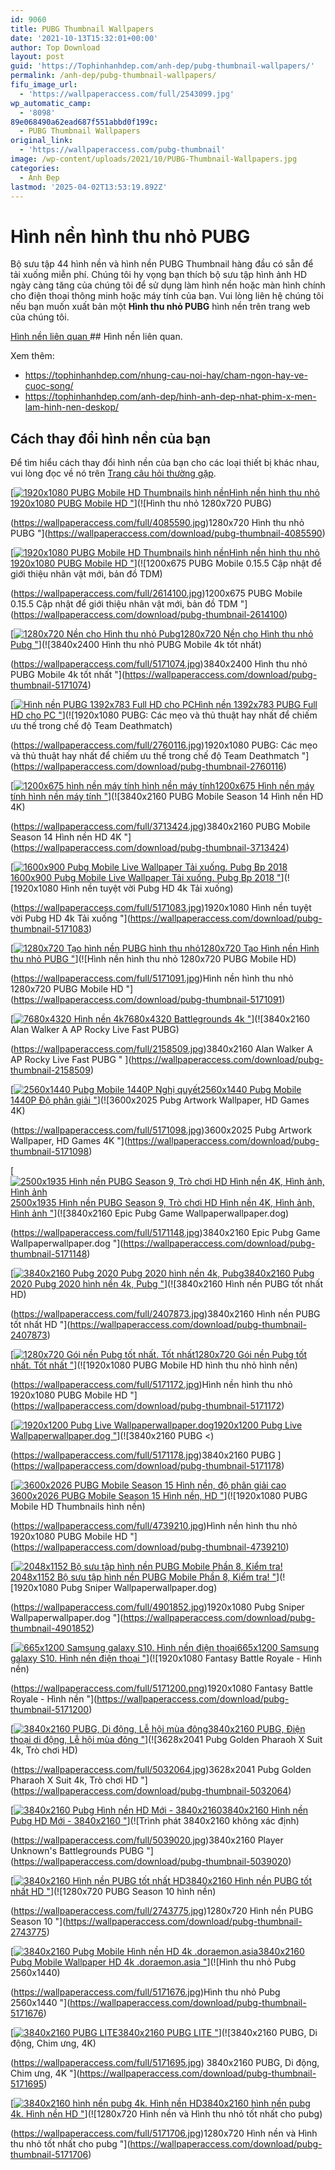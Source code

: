 ```yaml
---
id: 9060
title: PUBG Thumbnail Wallpapers
date: '2021-10-13T15:32:01+00:00'
author: Top Download
layout: post
guid: 'https://Tophinhanhdep.com/anh-dep/pubg-thumbnail-wallpapers/'
permalink: /anh-dep/pubg-thumbnail-wallpapers/
fifu_image_url:
  - 'https://wallpaperaccess.com/full/2543099.jpg'
wp_automatic_camp:
  - '8098'
89e068490a62ead687f551abbd0f199c:
  - PUBG Thumbnail Wallpapers
original_link:
  - 'https://wallpaperaccess.com/pubg-thumbnail'
image: /wp-content/uploads/2021/10/PUBG-Thumbnail-Wallpapers.jpg
categories:
  - Ảnh Đẹp
lastmod: '2025-04-02T13:53:19.892Z'
---
```

# Hình nền hình thu nhỏ PUBG

Bộ sưu tập 44 hình nền và hình nền PUBG Thumbnail hàng đầu có sẵn để tải xuống miễn phí. Chúng tôi hy vọng bạn thích bộ sưu tập hình ảnh HD ngày càng tăng của chúng tôi để sử dụng làm hình nền hoặc màn hình chính cho điện thoại thông minh hoặc máy tính của bạn. Vui lòng liên hệ chúng tôi nếu bạn muốn xuất bản một **Hình thu nhỏ PUBG** hình nền trên trang web của chúng tôi.

[Hình nền liên quan ](#related) ## Hình nền liên quan.

   
 Xem thêm:

   
- <https://tophinhanhdep.com/nhung-cau-noi-hay/cham-ngon-hay-ve-cuoc-song/>
- <https://tophinhanhdep.com/anh-dep/hinh-anh-dep-nhat-phim-x-men-lam-hinh-nen-deskop/>

## Cách thay đổi hình nền của bạn

Để tìm hiểu cách thay đổi hình nền của bạn cho các loại thiết bị khác nhau, vui lòng đọc về nó trên [Trang câu hỏi thường gặp](https://tophinhanhdep.com/faq/).

  
[[![1920x1080 PUBG Mobile HD Thumbnails hình nền](https://wallpaperaccess.com/full/2543099.jpg)Hình nền hình thu nhỏ 1920x1080 PUBG Mobile HD "](https://wallpaperaccess.com/download/pubg-thumbnail-2543099)](![Hình thu nhỏ 1280x720 PUBG)

(https://wallpaperaccess.com/full/4085590.jpg)1280x720 Hình thu nhỏ PUBG "](https://wallpaperaccess.com/download/pubg-thumbnail-4085590)

[[![1920x1080 PUBG Mobile HD Thumbnails hình nền](https://wallpaperaccess.com/full/2543054.jpg)Hình nền hình thu nhỏ 1920x1080 PUBG Mobile HD "](https://wallpaperaccess.com/download/pubg-thumbnail-2543054)](![1200x675 PUBG Mobile 0.15.5 Cập nhật để giới thiệu nhân vật mới, bản đồ TDM)

(https://wallpaperaccess.com/full/2614100.jpg)1200x675 PUBG Mobile 0.15.5 Cập nhật để giới thiệu nhân vật mới, bản đồ TDM "](https://wallpaperaccess.com/download/pubg-thumbnail-2614100)

[[![1280x720 Nền cho Hình thu nhỏ Pubg](https://wallpaperaccess.com/full/5171060.jpg)1280x720 Nền cho Hình thu nhỏ Pubg "](https://wallpaperaccess.com/download/pubg-thumbnail-5171060)](![3840x2400 Hình thu nhỏ PUBG Mobile 4k tốt nhất)

(https://wallpaperaccess.com/full/5171074.jpg)3840x2400 Hình thu nhỏ PUBG Mobile 4k tốt nhất "](https://wallpaperaccess.com/download/pubg-thumbnail-5171074)

[[![Hình nền PUBG 1392x783 Full HD cho PC](https://wallpaperaccess.com/full/2079620.jpg)Hình nền 1392x783 PUBG Full HD cho PC "](https://wallpaperaccess.com/download/pubg-thumbnail-2079620)](![1920x1080 PUBG: Các mẹo và thủ thuật hay nhất để chiếm ưu thế trong chế độ Team Deathmatch)

(https://wallpaperaccess.com/full/2760116.jpg)1920x1080 PUBG: Các mẹo và thủ thuật hay nhất để chiếm ưu thế trong chế độ Team Deathmatch "](https://wallpaperaccess.com/download/pubg-thumbnail-2760116)

[[![1200x675 hình nền máy tính hình nền máy tính](https://wallpaperaccess.com/full/190872.jpg)1200x675 Hình nền máy tính hình nền máy tính "](https://wallpaperaccess.com/download/pubg-thumbnail-190872)](![3840x2160 PUBG Mobile Season 14 Hình nền HD 4K)

(https://wallpaperaccess.com/full/3713424.jpg)3840x2160 PUBG Mobile Season 14 Hình nền HD 4K "](https://wallpaperaccess.com/download/pubg-thumbnail-3713424)

[[![1600x900 Pubg Mobile Live Wallpaper Tải xuống.  Pubg Bp 2018](https://wallpaperaccess.com/full/1957033.jpg)1600x900 Pubg Mobile Live Wallpaper Tải xuống. Pubg Bp 2018 "](https://wallpaperaccess.com/download/pubg-thumbnail-1957033)](![1920x1080 Hình nền tuyệt vời Pubg HD 4k Tải xuống)

(https://wallpaperaccess.com/full/5171083.jpg)1920x1080 Hình nền tuyệt vời Pubg HD 4k Tải xuống "](https://wallpaperaccess.com/download/pubg-thumbnail-5171083)

[[![1280x720 Tạo hình nền PUBG hình thu nhỏ](https://wallpaperaccess.com/full/5171088.jpg)1280x720 Tạo Hình nền Hình thu nhỏ PUBG "](https://wallpaperaccess.com/download/pubg-thumbnail-5171088)](![Hình nền hình thu nhỏ 1280x720 PUBG Mobile HD)

(https://wallpaperaccess.com/full/5171091.jpg)Hình nền hình thu nhỏ 1280x720 PUBG Mobile HD "](https://wallpaperaccess.com/download/pubg-thumbnail-5171091)

[[![7680x4320 Hình nền 4k](https://wallpaperaccess.com/full/801691.jpg)7680x4320 Battlegrounds 4k "](https://wallpaperaccess.com/download/pubg-thumbnail-801691)](![3840x2160 Alan Walker A AP Rocky Live Fast PUBG)

(https://wallpaperaccess.com/full/2158509.jpg)3840x2160 Alan Walker A AP Rocky Live Fast PUBG " ](https://wallpaperaccess.com/download/pubg-thumbnail-2158509)

[[![2560x1440 Pubg Mobile 1440P Nghị quyết](https://wallpaperaccess.com/full/2250136.jpg)2560x1440 Pubg Mobile 1440P Độ phân giải "](https://wallpaperaccess.com/download/pubg-thumbnail-2250136)](![3600x2025 Pubg Artwork Wallpaper, HD Games 4K)

(https://wallpaperaccess.com/full/5171098.jpg)3600x2025 Pubg Artwork Wallpaper, HD Games 4K "](https://wallpaperaccess.com/download/pubg-thumbnail-5171098)

[[![2500x1935 Hình nền PUBG Season 9, Trò chơi HD Hình nền 4K, Hình ảnh, Hình ảnh](https://wallpaperaccess.com/full/2203368.jpg)2500x1935 Hình nền PUBG Season 9, Trò chơi HD Hình nền 4K, Hình ảnh, Hình ảnh "](https://wallpaperaccess.com/download/pubg-thumbnail-2203368)](![3840x2160 Epic Pubg Game Wallpaperwallpaper.dog)

(https://wallpaperaccess.com/full/5171148.jpg)3840x2160 Epic Pubg Game Wallpaperwallpaper.dog "](https://wallpaperaccess.com/download/pubg-thumbnail-5171148)

[[![3840x2160 Pubg 2020 Pubg 2020 hình nền 4k, Pubg](https://wallpaperaccess.com/full/2708602.jpg)3840x2160 Pubg 2020 Pubg 2020 hình nền 4k, Pubg "](https://wallpaperaccess.com/download/pubg-thumbnail-2708602)](![3840x2160 Hình nền PUBG tốt nhất HD)

(https://wallpaperaccess.com/full/2407873.jpg)3840x2160 Hình nền PUBG tốt nhất HD "](https://wallpaperaccess.com/download/pubg-thumbnail-2407873)

[[![1280x720 Gói nền Pubg tốt nhất.  Tốt nhất](https://wallpaperaccess.com/full/5171171.jpg)1280x720 Gói nền Pubg tốt nhất. Tốt nhất "](https://wallpaperaccess.com/download/pubg-thumbnail-5171171)](![1920x1080 PUBG Mobile HD hình thu nhỏ hình nền)

(https://wallpaperaccess.com/full/5171172.jpg)Hình nền hình thu nhỏ 1920x1080 PUBG Mobile HD "](https://wallpaperaccess.com/download/pubg-thumbnail-5171172)

[[![1920x1200 Pubg Live Wallpaperwallpaper.dog](https://wallpaperaccess.com/full/5171174.jpg)1920x1200 Pubg Live Wallpaperwallpaper.dog "](https://wallpaperaccess.com/download/pubg-thumbnail-5171174)](![3840x2160 PUBG <)

(https://wallpaperaccess.com/full/5171178.jpg)3840x2160 PUBG ](https://wallpaperaccess.com/download/pubg-thumbnail-5171178)

[[![3600x2026 PUBG Mobile Season 15 Hình nền, độ phân giải cao](https://wallpaperaccess.com/full/5053236.jpg)3600x2026 PUBG Mobile Season 15 Hình nền, HD "](https://wallpaperaccess.com/download/pubg-thumbnail-5053236)](![1920x1080 PUBG Mobile HD Thumbnails hình nền)

(https://wallpaperaccess.com/full/4739210.jpg)Hình nền hình thu nhỏ 1920x1080 PUBG Mobile HD "](https://wallpaperaccess.com/download/pubg-thumbnail-4739210)

[[![2048x1152 Bộ sưu tập hình nền PUBG Mobile Phần 8, Kiểm tra!](https://wallpaperaccess.com/full/2068042.jpg) 2048x1152 Bộ sưu tập hình nền PUBG Mobile Phần 8, Kiểm tra! "](https://wallpaperaccess.com/download/pubg-thumbnail-2068042)](![1920x1080 Pubg Sniper Wallpaperwallpaper.dog)

(https://wallpaperaccess.com/full/4901852.jpg)1920x1080 Pubg Sniper Wallpaperwallpaper.dog "](https://wallpaperaccess.com/download/pubg-thumbnail-4901852)

[[![665x1200 Samsung galaxy S10.  Hình nền điện thoại](https://wallpaperaccess.com/full/4707778.jpg)665x1200 Samsung galaxy S10. Hình nền điện thoại "](https://wallpaperaccess.com/download/pubg-thumbnail-4707778)](![1920x1080 Fantasy Battle Royale - Hình nền)

(https://wallpaperaccess.com/full/5171200.png)1920x1080 Fantasy Battle Royale - Hình nền "](https://wallpaperaccess.com/download/pubg-thumbnail-5171200)

[[![3840x2160 PUBG, Di động, Lễ hội mùa đông](https://wallpaperaccess.com/full/5171214.jpg)3840x2160 PUBG, Điện thoại di động, Lễ hội mùa đông "](https://wallpaperaccess.com/download/pubg-thumbnail-5171214)](![3628x2041 Pubg Golden Pharaoh X Suit 4k, Trò chơi HD)

(https://wallpaperaccess.com/full/5032064.jpg)3628x2041 Pubg Golden Pharaoh X Suit 4k, Trò chơi HD "](https://wallpaperaccess.com/download/pubg-thumbnail-5032064)

 [[![3840x2160 Pubg Hình nền HD Mới - 3840x2160](https://wallpaperaccess.com/full/5171329.jpg)3840x2160 Hình nền Pubg HD Mới - 3840x2160 "](https://wallpaperaccess.com/download/pubg-thumbnail-5171329)](![Trình phát 3840x2160 không xác định)

(https://wallpaperaccess.com/full/5039020.jpg)3840x2160 Player Unknown's Battlegrounds PUBG "](https://wallpaperaccess.com/download/pubg-thumbnail-5039020)

[[![3840x2160 Hình nền PUBG tốt nhất HD](https://wallpaperaccess.com/full/5171603.jpg)3840x2160 Hình nền PUBG tốt nhất HD "](https://wallpaperaccess.com/download/pubg-thumbnail-5171603)](![1280x720 PUBG Season 10 hình nền)

(https://wallpaperaccess.com/full/2743775.jpg)1280x720 Hình nền PUBG Season 10 "](https://wallpaperaccess.com/download/pubg-thumbnail-2743775)

[[![3840x2160 Pubg Mobile Hình nền HD 4k .doraemon.asia](https://wallpaperaccess.com/full/3164977.jpg)3840x2160 Pubg Mobile Wallpaper HD 4k .doraemon.asia "](https://wallpaperaccess.com/download/pubg-thumbnail-3164977)](![Hình thu nhỏ Pubg 2560x1440)

(https://wallpaperaccess.com/full/5171676.jpg)Hình thu nhỏ Pubg 2560x1440 "](https://wallpaperaccess.com/download/pubg-thumbnail-5171676)

[[![3840x2160 PUBG LITE](https://wallpaperaccess.com/full/1951979.jpg)3840x2160 PUBG LITE "](https://wallpaperaccess.com/download/pubg-thumbnail-1951979)](![3840x2160 PUBG, Di động, Chim ưng, 4K)

(https://wallpaperaccess.com/full/5171695.jpg) 3840x2160 PUBG, Di động, Chim ưng, 4K "](https://wallpaperaccess.com/download/pubg-thumbnail-5171695)

[[![3840x2160 hình nền pubg 4k.  Hình nền HD](https://wallpaperaccess.com/full/1292474.jpg)3840x2160 hình nền pubg 4k. Hình nền HD "](https://wallpaperaccess.com/download/pubg-thumbnail-1292474)](![1280x720 Hình nền và Hình thu nhỏ tốt nhất cho pubg)

(https://wallpaperaccess.com/full/5171706.jpg)1280x720 Hình nền và Hình thu nhỏ tốt nhất cho pubg "](https://wallpaperaccess.com/download/pubg-thumbnail-5171706)
